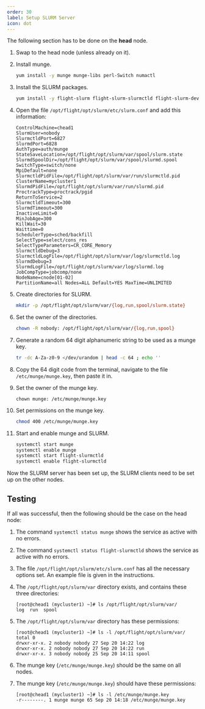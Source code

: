 ```yaml
---
order: 30
label: Setup SLURM Server
icon: dot
---
```


The following section has to be done on the **head** node. 

1. Swap to the head node (unless already on it).

2. Install munge.
	```bash
	yum install -y munge munge-libs perl-Switch numactl
	```

3. Install the SLURM packages.
	```bash
	yum install -y flight-slurm flight-slurm-slurmctld flight-slurm-devel flight-slurm-perlapi flight-slurm-torque flight-slurm-slurmd flight-slurm-example-configs flight-slurm-libpmi
	```

4. Open the file `/opt/flight/opt/slurm/etc/slurm.conf` and add this information:
	```
	ControlMachine=chead1
	SlurmUser=nobody
	SlurmctldPort=6827
	SlurmdPort=6828
	AuthType=auth/munge
	StateSaveLocation=/opt/flight/opt/slurm/var/spool/slurm.state
	SlurmdSpoolDir=/opt/flight/opt/slurm/var/spool/slurmd.spool
	SwitchType=switch/none
	MpiDefault=none
	SlurmctldPidFile=/opt/flight/opt/slurm/var/run/slurmctld.pid
	ClusterName=mycluster1
	SlurmdPidFile=/opt/flight/opt/slurm/var/run/slurmd.pid
	ProctrackType=proctrack/pgid
	ReturnToService=2
	SlurmctldTimeout=300
	SlurmdTimeout=300
	InactiveLimit=0
	MinJobAge=300
	KillWait=30
	Waittime=0
	SchedulerType=sched/backfill
	SelectType=select/cons_res
	SelectTypeParameters=CR_CORE_Memory
	SlurmctldDebug=3
	SlurmctldLogFile=/opt/flight/opt/slurm/var/log/slurmctld.log
	SlurmdDebug=3
	SlurmdLogFile=/opt/flight/opt/slurm/var/log/slurmd.log
	JobCompType=jobcomp/none
	NodeName=cnode[01-02]
	PartitionName=all Nodes=ALL Default=YES MaxTime=UNLIMITED                         
	```

5. Create directories for SLURM.
	```bash
	mkdir -p /opt/flight/opt/slurm/var/{log,run,spool/slurm.state}
	```

6. Set the owner of the directories.
	```bash
	chown -R nobody: /opt/flight/opt/slurm/var/{log,run,spool}
	```

7. Generate a random 64 digit alphanumeric string to be used as a munge key.
	```bash
	tr -dc A-Za-z0-9 </dev/urandom | head -c 64 ; echo ''
	````

8. Copy the 64 digit code from the terminal, navigate to the file `/etc/munge/munge.key`, then paste it in.

9. Set the owner of the munge key.
	```
	chown munge: /etc/munge/munge.key
	```

10. Set permissions on the munge key.
	```bash
	chmod 400 /etc/munge/munge.key
	```

11. Start and enable munge and SLURM.
	```bash
	systemctl start munge
	systemctl enable munge
	systemctl start flight-slurmctld
	systemctl enable flight-slurmctld
	```

Now the SLURM server has been set up, the SLURM clients need to be set up on the other nodes.

## Testing

If all was successful, then the following should be the case on the head node:

1. The command `systemctl status munge` shows the service as active with no errors.

2. The command `systemctl status flight-slurmctld` shows the service as active with no errors.

3. The file `/opt/flight/opt/slurm/etc/slurm.conf` has all the necessary options set. An example file is given in the instructions.

4. The `/opt/flight/opt/slurm/var` directory exists, and contains these three directories:

	```
	[root@chead1 (mycluster1) ~]# ls /opt/flight/opt/slurm/var/
	log  run  spool
	```

5. The `/opt/flight/opt/slurm/var` directory has these permissions:
    ```
    [root@chead1 (mycluster1) ~]# ls -l /opt/flight/opt/slurm/var/
    total 0
    drwxr-xr-x. 2 nobody nobody 27 Sep 20 14:22 log
    drwxr-xr-x. 2 nobody nobody 27 Sep 20 14:22 run
    drwxr-xr-x. 3 nobody nobody 25 Sep 20 14:11 spool
    ```

6. The munge key (`/etc/munge/munge.key`) should be the same on all nodes.

7. The munge key (`/etc/munge/munge.key`) should have these permissions:

	```
	[root@chead1 (mycluster1) ~]# ls -l /etc/munge/munge.key
	-r--------. 1 munge munge 65 Sep 20 14:18 /etc/munge/munge.key
	```